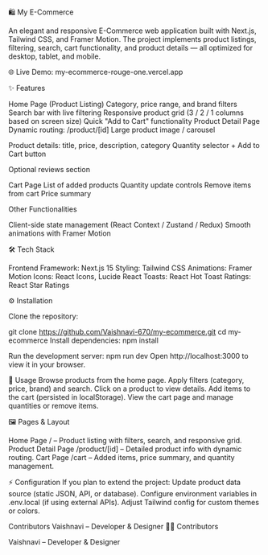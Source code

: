 🛍️ My E-Commerce

An elegant and responsive E-Commerce web application built with Next.js, Tailwind CSS, and Framer Motion.
The project implements product listings, filtering, search, cart functionality, and product details — all optimized for desktop, tablet, and mobile.

🌐 Live Demo: my-ecommerce-rouge-one.vercel.app

✨ Features

Home Page (Product Listing)
Category, price range, and brand filters
Search bar with live filtering
Responsive product grid (3 / 2 / 1 columns based on screen size)
Quick "Add to Cart" functionality
Product Detail Page
Dynamic routing: /product/[id]
Large product image / carousel

Product details: title, price, description, category
Quantity selector + Add to Cart button

Optional reviews section

Cart Page
List of added products
Quantity update controls
Remove items from cart
Price summary

Other Functionalities

Client-side state management (React Context / Zustand / Redux)
Smooth animations with Framer Motion

🛠 Tech Stack

Frontend Framework: Next.js 15
Styling: Tailwind CSS
Animations: Framer Motion
Icons: React Icons, Lucide React
Toasts: React Hot Toast
Ratings: React Star Ratings

⚙️ Installation

Clone the repository:

git clone https://github.com/Vaishnavi-670/my-ecommerce.git
cd my-ecommerce
Install dependencies:
npm install

Run the development server:
npm run dev
Open http://localhost:3000 to view it in your browser.

🚀 Usage
Browse products from the home page.
Apply filters (category, price, brand) and search.
Click on a product to view details.
Add items to the cart (persisted in localStorage).
View the cart page and manage quantities or remove items.

🖼 Pages & Layout

Home Page / – Product listing with filters, search, and responsive grid.
Product Detail Page /product/[id] – Detailed product info with dynamic routing.
Cart Page /cart – Added items, price summary, and quantity management.

⚡ Configuration
If you plan to extend the project:
Update product data source (static JSON, API, or database).
Configure environment variables in .env.local (if using external APIs).
Adjust Tailwind config for custom themes or colors.

Contributors
Vaishnavi – Developer & Designer
👩‍💻 Contributors

Vaishnavi – Developer & Designer
